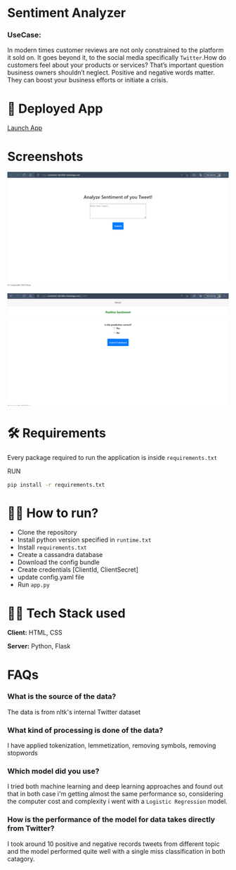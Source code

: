 # Sentiment Analyzer

### UseCase:

In modern times customer reviews are not only constrained to the platform it sold on. It goes beyond it, to the social media
specifically `Twitter`.How do customers feel about your products or services? That’s important question business owners shouldn’t neglect. Positive and negative words matter. 
They can boost your business efforts or initiate a crisis.


# 🚀 Deployed App

[Launch App](https://sentiment-identifier.herokuapp.com/)

# Screenshots

![](screenshot/homepage.PNG)

![](screenshot/prediction.PNG)

# 🛠 Requirements 

Every package required to run the application is inside `requirements.txt`

RUN
```cmd
pip install -r requirements.txt
```

# 🏃‍♂️ How to run?

- Clone the repository
- Install python version specified in `runtime.txt`
- Install `requirements.txt`
- Create a cassandra database
- Download the config bundle
- Create credentials [ClientId, ClientSecret] 
- update config.yaml file
- Run `app.py`


# 👨‍💻 Tech Stack used

**Client:** HTML, CSS

**Server:** Python, Flask 

# FAQs

### What is the source of the data?

The data is from nltk's internal Twitter dataset

### What kind of processing is done of the data?

I have applied tokenization, lemmetization, removing symbols, removing stopwords

### Which model did you use?

I tried both machine learning and deep learning approaches and found out that in both case 
i'm getting almost the same performance so, considering the computer cost and complexity
i went with a `Logistic Regression` model.

### How is the performance of the model for data takes directly from Twitter?

I took around 10 positive and negative records tweets from different topic and 
the model performed quite well with a single miss classification in both catagory.
